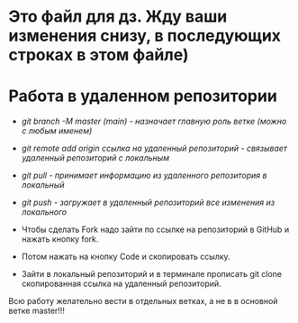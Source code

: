 # Это файл для дз. Жду ваши изменения снизу, в последующих строках в этом файле)

# Работа в удаленном репозитории

* _git branch -M master (main) - назначает главную роль ветке (можно с любым именем)_

* _git remote add origin ссылка на удаленный репозиторий - связывает удаленный репозиторий с локальным_

* _git pull - принимает информацию из удаленного репозитория в локальный_

* _git push - загружает в удаленный репозиторий все изменения из локального_

* Чтобы сделать Fork надо зайти по ссылке на репозиторий в GitHub и нажать кнопку fork.

* Потом нажать на кнопку Code и скопировать ссылку.

* Зайти в локальный репозиторий и в терминале прописать git clone скопированная ссылка на удаленный репозиторий.

Всю работу желательно вести в отдельных ветках, а не в в основной ветке master!!!



